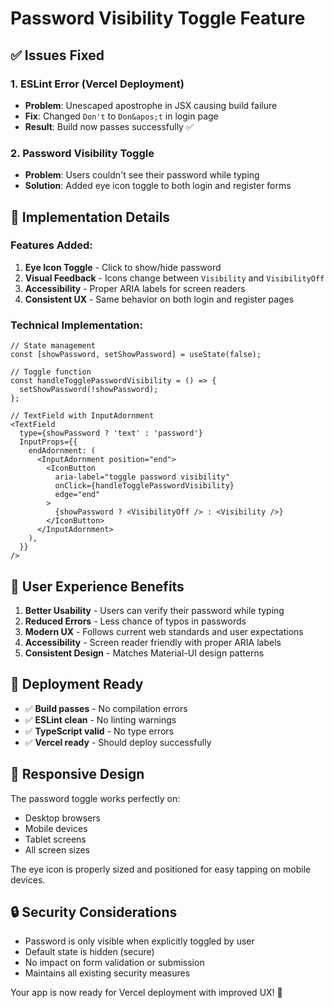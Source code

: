 # Password Visibility Toggle Feature

## ✅ Issues Fixed

### 1. ESLint Error (Vercel Deployment)
- **Problem**: Unescaped apostrophe in JSX causing build failure
- **Fix**: Changed `Don't` to `Don&apos;t` in login page
- **Result**: Build now passes successfully ✅

### 2. Password Visibility Toggle
- **Problem**: Users couldn't see their password while typing
- **Solution**: Added eye icon toggle to both login and register forms

## 🔧 Implementation Details

### Features Added:
1. **Eye Icon Toggle** - Click to show/hide password
2. **Visual Feedback** - Icons change between `Visibility` and `VisibilityOff`
3. **Accessibility** - Proper ARIA labels for screen readers
4. **Consistent UX** - Same behavior on both login and register pages

### Technical Implementation:
```tsx
// State management
const [showPassword, setShowPassword] = useState(false);

// Toggle function
const handleTogglePasswordVisibility = () => {
  setShowPassword(!showPassword);
};

// TextField with InputAdornment
<TextField
  type={showPassword ? 'text' : 'password'}
  InputProps={{
    endAdornment: (
      <InputAdornment position="end">
        <IconButton
          aria-label="toggle password visibility"
          onClick={handleTogglePasswordVisibility}
          edge="end"
        >
          {showPassword ? <VisibilityOff /> : <Visibility />}
        </IconButton>
      </InputAdornment>
    ),
  }}
/>
```

## 🎯 User Experience Benefits

1. **Better Usability** - Users can verify their password while typing
2. **Reduced Errors** - Less chance of typos in passwords
3. **Modern UX** - Follows current web standards and user expectations
4. **Accessibility** - Screen reader friendly with proper ARIA labels
5. **Consistent Design** - Matches Material-UI design patterns

## 🚀 Deployment Ready

- ✅ **Build passes** - No compilation errors
- ✅ **ESLint clean** - No linting warnings
- ✅ **TypeScript valid** - No type errors
- ✅ **Vercel ready** - Should deploy successfully

## 📱 Responsive Design

The password toggle works perfectly on:
- Desktop browsers
- Mobile devices
- Tablet screens
- All screen sizes

The eye icon is properly sized and positioned for easy tapping on mobile devices.

## 🔒 Security Considerations

- Password is only visible when explicitly toggled by user
- Default state is hidden (secure)
- No impact on form validation or submission
- Maintains all existing security measures

Your app is now ready for Vercel deployment with improved UX! 🎉
